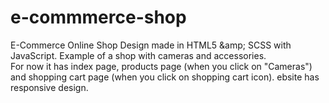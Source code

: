 # e-commmerce-shop
E-Commerce Online Shop Design made in HTML5 &amp;amp; SCSS with JavaScript.
Example of a shop with cameras and accessories.  
For now it has index page, products page (when you click on "Cameras") and shopping cart page (when you click on shopping cart icon).
ebsite has responsive design.
